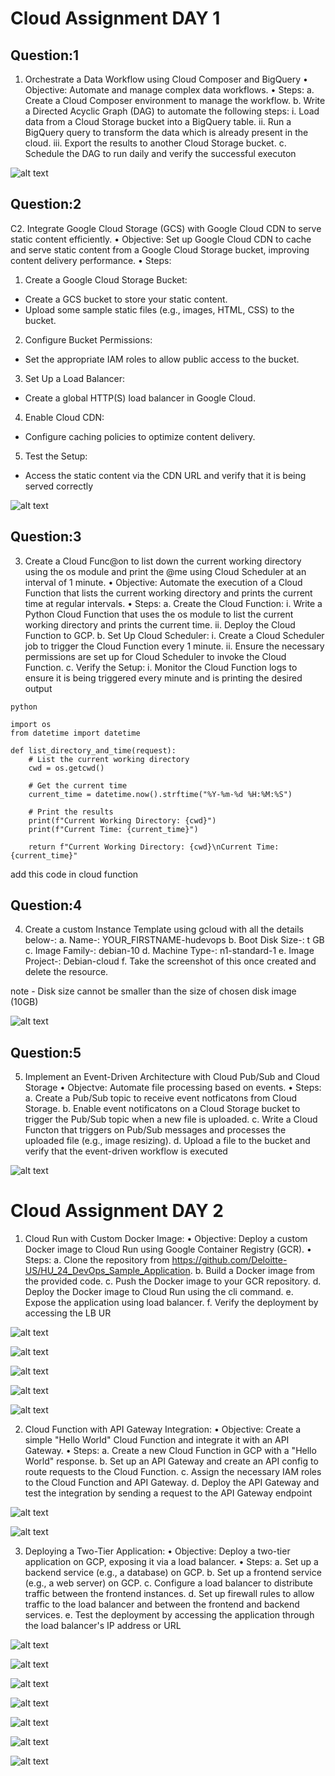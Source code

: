 # Cloud Assignment DAY 1

## Question:1

1. Orchestrate a Data Workflow using Cloud Composer and BigQuery
• Objective: Automate and manage complex data workflows.
• Steps:
a. Create a Cloud Composer environment to manage the workflow.
b. Write a Directed Acyclic Graph (DAG) to automate the following steps:
i. Load data from a Cloud Storage bucket into a BigQuery table.
ii. Run a BigQuery query to transform the data which is already present in 
the cloud.
iii. Export the results to another Cloud Storage bucket.
c. Schedule the DAG to run daily and verify the successful executon

![alt text](image-3.png)

## Question:2

C2. Integrate Google Cloud Storage (GCS) with Google Cloud CDN to serve static content efficiently.
• Objective: Set up Google Cloud CDN to cache and serve static content from a Google Cloud 
Storage bucket, improving content delivery performance.
• Steps:
1. Create a Google Cloud Storage Bucket:
- Create a GCS bucket to store your static content.
- Upload some sample static files (e.g., images, HTML, CSS) to the bucket.
2. Configure Bucket Permissions:
- Set the appropriate IAM roles to allow public access to the bucket.
3. Set Up a Load Balancer:
- Create a global HTTP(S) load balancer in Google Cloud.
4. Enable Cloud CDN:
- Configure caching policies to optimize content delivery.
5. Test the Setup:
- Access the static content via the CDN URL and verify that it is being served 
correctly

![alt text](image-2.png)



## Question:3
3. Create a Cloud Func@on to list down the current working directory using the os module and print 
the @me using Cloud Scheduler at an interval of 1 minute.
• Objective: Automate the execution of a Cloud Function that lists the current working directory 
and prints the current time at regular intervals.
• Steps:
a. Create the Cloud Function:
i. Write a Python Cloud Function that uses the os module to list the current 
working directory and prints the current time.
ii. Deploy the Cloud Function to GCP.
b. Set Up Cloud Scheduler:
i. Create a Cloud Scheduler job to trigger the Cloud Function every 1 minute.
ii. Ensure the necessary permissions are set up for Cloud Scheduler to invoke the 
Cloud Function.
c. Verify the Setup:
i. Monitor the Cloud Function logs to ensure it is being triggered every minute and 
is printing the desired output

```
python

import os
from datetime import datetime

def list_directory_and_time(request):
    # List the current working directory
    cwd = os.getcwd()
    
    # Get the current time
    current_time = datetime.now().strftime("%Y-%m-%d %H:%M:%S")
    
    # Print the results
    print(f"Current Working Directory: {cwd}")
    print(f"Current Time: {current_time}")
    
    return f"Current Working Directory: {cwd}\nCurrent Time: {current_time}"

```

add this code in cloud function 

## Question:4

4. Create a custom Instance Template using gcloud with all the details below-: 
a. Name-: YOUR_FIRSTNAME-hudevops 
b. Boot Disk Size-: t GB 
c. Image Family-: debian-10 
d. Machine Type-: n1-standard-1 
e. Image Project-: Debian-cloud
f. Take the screenshot of this once created and delete the resource.

note - Disk size cannot be smaller than the size of chosen disk image (10GB)

![alt text](image.png)

## Question:5

5. Implement an Event-Driven Architecture with Cloud Pub/Sub and Cloud Storage
• Objectve: Automate file processing based on events.
• Steps:
a. Create a Pub/Sub topic to receive event notficatons from Cloud Storage.
b. Enable event notificatons on a Cloud Storage bucket to trigger the Pub/Sub 
topic when a new file is uploaded.
c. Write a Cloud Functon that triggers on Pub/Sub messages and processes the 
uploaded file (e.g., image resizing).
d. Upload a file to the bucket and verify that the event-driven workflow is 
executed

![alt text](image-1.png)




# Cloud Assignment DAY 2


1. Cloud Run with Custom Docker Image:
• Objective: Deploy a custom Docker image to Cloud Run using Google Container 
Registry (GCR).
• Steps:
a. Clone the repository from https://github.com/Deloitte-US/HU_24_DevOps_Sample_Application.
b. Build a Docker image from the provided code.
c. Push the Docker image to your GCR repository.
d. Deploy the Docker image to Cloud Run using the cli command.
e. Expose the application using load balancer.
f. Verify the deployment by accessing the LB UR


![alt text](image-10.png)

![alt text](image-4.png)

![alt text](image-5.png)

![alt text](image-6.png)

![alt text](image-7.png)


2. Cloud Function with API Gateway Integration:
• Objective: Create a simple "Hello World" Cloud Function and integrate it with an API 
Gateway.
• Steps:
a. Create a new Cloud Function in GCP with a "Hello World" response.
b. Set up an API Gateway and create an API config to route requests to the Cloud 
Function.
c. Assign the necessary IAM roles to the Cloud Function and API Gateway.
d. Deploy the API Gateway and test the integration by sending a request to the API 
Gateway endpoint

![alt text](image-8.png)

![alt text](image-9.png)


3. Deploying a Two-Tier Application:
• Objective: Deploy a two-tier application on GCP, exposing it via a load balancer.
• Steps:
a. Set up a backend service (e.g., a database) on GCP. 
b. Set up a frontend service (e.g., a web server) on GCP. 
c. Configure a load balancer to distribute traffic between the frontend instances. 
d. Set up firewall rules to allow traffic to the load balancer and between the 
frontend and backend services. 
e. Test the deployment by accessing the application through the load balancer's IP 
address or URL

![alt text](image-11.png)

![alt text](image-12.png)

![alt text](image-13.png)

![alt text](image-14.png)

![alt text](image-15.png)

![alt text](image-16.png)

![alt text](image-17.png)


